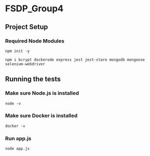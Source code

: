 # FSDP_Group4

## Project Setup

### Required Node Modules
```shell
npm init -y
```

```shell
npm i bcrypt dockerode express jest jest-stare mongodb mongoose selenium-webdriver
```

## Running the tests

### Make sure Node.js is installed
```shell
node -v
```

### Make sure Docker is installed
```shell
docker -v
```

### Run app.js
```shell
node app.js
```
